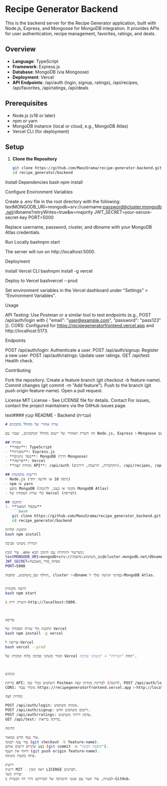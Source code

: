 # Recipe Generator Backend

This is the backend server for the Recipe Generator application, built with Node.js, Express, and Mongoose for MongoDB integration. It provides APIs for user authentication, recipe management, favorites, ratings, and deals.

## Overview
- **Language**: TypeScript
- **Framework**: Express.js
- **Database**: MongoDB (via Mongoose)
- **Deployment**: Vercel
- **API Endpoints**: /api/auth (login, signup, ratings), /api/recipes, /api/favorites, /api/ratings, /api/deals

## Prerequisites
- Node.js (v18 or later)
- npm or yarn
- MongoDB instance (local or cloud, e.g., MongoDB Atlas)
- Vercel CLI (for deployment)

## Setup
1. **Clone the Repository**
   ```bash
   git clone https://github.com/MaozGrama/recipe-generator-backend.git
   cd recipe_generator/backend

Install Dependencies
bash npm install

Configure Environment Variables

Create a .env file in the root directory with the following:
textMONGODB_URI=mongodb+srv://username:password@cluster.mongodb.net/dbname?retryWrites=true&w=majority
JWT_SECRET=your-secure-secret-key
PORT=5000

Replace username, password, cluster, and dbname with your MongoDB Atlas credentials.


Run Locally
bashnpm start

The server will run on http://localhost:5000.



Deployment

Install Vercel CLI
bashnpm install -g vercel

Deploy to Vercel
bashvercel --prod

Set environment variables in the Vercel dashboard under "Settings" > "Environment Variables".



Usage

API Testing: Use Postman or a similar tool to test endpoints
(e.g., POST /api/auth/login with { "email": "user@example.com", "password": "pass123" }).
CORS: Configured for https://recipegeneratorfrontend.vercel.app and http://localhost:5173.

Endpoints

POST /api/auth/login: Authenticate a user.
POST /api/auth/signup: Register a new user.
POST /api/auth/ratings: Update user ratings.
GET /api/test: Health check.

Contributing

Fork the repository.
Create a feature branch (git checkout -b feature-name).
Commit changes (git commit -m "Add feature").
Push to the branch (git push origin feature-name).
Open a pull request.

License
MIT License - See LICENSE file for details.
Contact
For issues, contact the project maintainers via the GitHub issues page.

text#### קובץ README - Backend (עברית)

```markdown
# שרת אחורי של מחולל מתכונים

זהו השרת האחורי של יישום מחולל המתכונים, שבנוי עם Node.js, Express ו-Mongoose לשילוב עם MongoDB. הוא מספק ממשקי API לניהול אימות משתמשים, מתכונים, מועדפים, דירוגים ועסקאות.

## סקירה
- **שפה**: TypeScript
- **מסגרת**: Express.js
- **מסד נתונים**: MongoDB (דרך Mongoose)
- **פריסה**: Vercel
- **נקודות קצה API**: /api/auth (התחברות, הרשמה, דירוגים), /api/recipes, /api/favorites, /api/ratings, /api/deals

## דרישות מוקדמות
- Node.js (גרסה 18 או חדשה יותר)
- npm או yarn
- מופע MongoDB (מקומי או בענן, לדוגמה MongoDB Atlas)
- כלי שורת הפקודה של Vercel (לפריסה)

## התקנה
1. **שכפול המאגר**
   ```bash
   git clone https://github.com/MaozGrama/recipe_generator_backend.git
   cd recipe_generator/backend

התקנת תלויות
bash npm install

הגדרת משתני סביבה

צור קובץ .env בשרשור התיקייה עם התוכן הבא:
textMONGODB_URI=mongodb+srv://שם_משתמש:סיסמה@cluster.mongodb.net/dbname?retryWrites=true&w=majority
JWT_SECRET=מפתח_סודי_מאובטח
PORT=5000

החלף שם_משתמש, סיסמה, cluster ו-dbname בפרטי הגישה שלך ל-MongoDB Atlas.


הרצה מקומית
bash npm start

השרת ירוץ ב-http://localhost:5000.



פריסה

התקנת כלי שורת הפקודה של Vercel
bash npm install -g vercel

פריסה ל-Vercel
bash vercel --prod

הגדר משתני סביבה בלוח הבקרה של Vercel תחת "הגדרות" > "משתני סביבה".



שימוש

בדיקת API: השתמש בכלי כמו Postman לבדיקת נקודות קצה (לדוגמה, POST /api/auth/login עם { "email": "user@example.com", "password": "pass123" }).
CORS: מוגדר עבור https://recipegeneratorfrontend.vercel.app ו-http://localhost:5173.

נקודות קצה

POST /api/auth/login: אימות משתמש.
POST /api/auth/signup: רישום משתמש חדש.
POST /api/auth/ratings: עדכון דירוגי משתמש.
GET /api/test: בדיקת בריאות.

תרומה

צור ענף חדש במאגר.
צור ענף תכונה (git checkout -b feature-name).
בצע שינויים ורשום אותם (git commit -m "הוספת תכונה").
דחוף את הענף (git push origin feature-name).
פתח בקשת משיכה.

רישיון
רישיון MIT - ראה קובץ LICENSE לפרטים.
יצירת קשר
לבעיות, צור קשר עם אנשי התמיכה של הפרויקט דרך דף הבעיות ב-GitHub.
